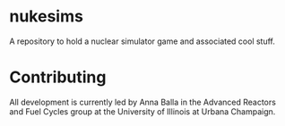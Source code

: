 # nukesims
A repository to hold a nuclear simulator game and associated cool stuff.

# Contributing
All development is currently led by Anna Balla in the Advanced Reactors 
and Fuel Cycles group at the University of Illinois at Urbana Champaign.
